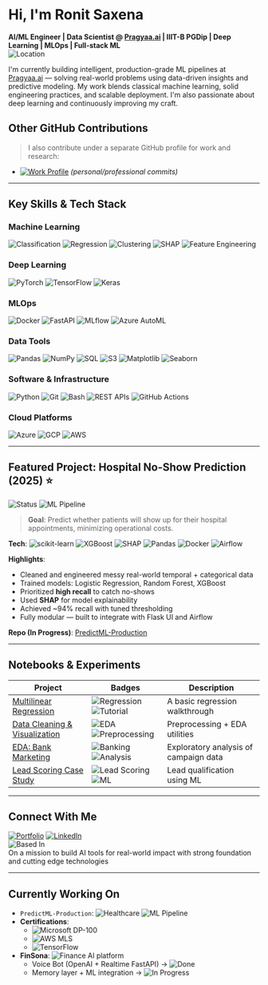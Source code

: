 # Hi, I'm Ronit Saxena

**AI/ML Engineer | Data Scientist @ [Pragyaa.ai](https://pragyaa.ai) | IIIT-B PGDip | Deep Learning | MLOps | Full-stack ML**  
![Location](https://img.shields.io/badge/Gurgaon-India-blue) 

I'm currently building intelligent, production-grade ML pipelines at [Pragyaa.ai](https://pragyaa.ai) — solving real-world problems using data-driven insights and predictive modeling. My work blends classical machine learning, solid engineering practices, and scalable deployment. I'm also passionate about deep learning and continuously improving my craft.

## Other GitHub Contributions

> I also contribute under a separate GitHub profile for work and research:

- [![Work Profile](https://img.shields.io/badge/GitHub-Work_Profile-181717)](https://github.com/roni2231) *(personal/professional commits)* 

---

## Key Skills & Tech Stack

### Machine Learning
![Classification](https://img.shields.io/badge/Classification-informational) 
![Regression](https://img.shields.io/badge/Regression-informational) 
![Clustering](https://img.shields.io/badge/Clustering-informational) 
![SHAP](https://img.shields.io/badge/SHAP-informational) 
![Feature Engineering](https://img.shields.io/badge/Feature_Engineering-informational)

### Deep Learning
![PyTorch](https://img.shields.io/badge/PyTorch-EE4C2C) 
![TensorFlow](https://img.shields.io/badge/TensorFlow-FF6F00) 
![Keras](https://img.shields.io/badge/Keras-D00000) 

### MLOps
![Docker](https://img.shields.io/badge/Docker-2496ED) 
![FastAPI](https://img.shields.io/badge/FastAPI-009688) 
![MLflow](https://img.shields.io/badge/MLflow-0194E2) 
![Azure AutoML](https://img.shields.io/badge/Azure_AutoML-0078D4)

### Data Tools
![Pandas](https://img.shields.io/badge/Pandas-150458) 
![NumPy](https://img.shields.io/badge/NumPy-013243) 
![SQL](https://img.shields.io/badge/SQL-4479A1) 
![S3](https://img.shields.io/badge/S3-569A31) 
![Matplotlib](https://img.shields.io/badge/Matplotlib-11557C) 
![Seaborn](https://img.shields.io/badge/Seaborn-5B7CA5)

### Software & Infrastructure
![Python](https://img.shields.io/badge/Python-3776AB) 
![Git](https://img.shields.io/badge/Git-F05032) 
![Bash](https://img.shields.io/badge/Bash-4EAA25) 
![REST APIs](https://img.shields.io/badge/REST_API-FF6C37) 
![GitHub Actions](https://img.shields.io/badge/GitHub_Actions-2088FF)

### Cloud Platforms
![Azure](https://img.shields.io/badge/Azure-0078D4) 
![GCP](https://img.shields.io/badge/Google_Cloud-4285F4) 
![AWS](https://img.shields.io/badge/AWS-232F3E)

---

## Featured Project: Hospital No-Show Prediction (2025) ⭐️
![Status](https://img.shields.io/badge/Status-In_Progress-yellow) 
![ML Pipeline](https://img.shields.io/badge/ML_Pipeline-important)

> **Goal**: Predict whether patients will show up for their hospital appointments, minimizing operational costs.

**Tech**: 
![scikit-learn](https://img.shields.io/badge/scikit--learn-F7931E) 
![XGBoost](https://img.shields.io/badge/XGBoost-3776AB) 
![SHAP](https://img.shields.io/badge/SHAP-informational) 
![Pandas](https://img.shields.io/badge/Pandas-150458) 
![Docker](https://img.shields.io/badge/Docker-2496ED) 
![Airflow](https://img.shields.io/badge/Airflow-ready-007A88)

**Highlights**:
- Cleaned and engineered messy real-world temporal + categorical data  
- Trained models: Logistic Regression, Random Forest, XGBoost  
- Prioritized **high recall** to catch no-shows  
- Used **SHAP** for model explainability  
- Achieved ~94% recall with tuned thresholding  
- Fully modular — built to integrate with Flask UI and Airflow

**Repo (In Progress)**: [PredictML-Production](https://github.com/ronit22203/PredictML-Production)

---

## Notebooks & Experiments

| Project | Badges | Description |
|---------|--------|-------------|
| [Multilinear Regression](https://github.com/ronit22203/MultilinearRegression) | ![Regression](https://img.shields.io/badge/Regression-blue) ![Tutorial](https://img.shields.io/badge/Tutorial-9cf) | A basic regression walkthrough |
| [Data Cleaning & Visualization](https://github.com/ronit22203/data-cleaning-and-visualisation) | ![EDA](https://img.shields.io/badge/EDA-important) ![Preprocessing](https://img.shields.io/badge/Preprocessing-yellow) | Preprocessing + EDA utilities |
| [EDA: Bank Marketing](https://github.com/ronit22203/EDABankMarketing) | ![Banking](https://img.shields.io/badge/Banking-informational) ![Analysis](https://img.shields.io/badge/Analysis-blueviolet) | Exploratory analysis of campaign data |
| [Lead Scoring Case Study](https://github.com/ronit22203/LeadsScoringCaseStudy) | ![Lead Scoring](https://img.shields.io/badge/Lead_Scoring-critical) ![ML](https://img.shields.io/badge/Machine_Learning-ff69b4) | Lead qualification using ML |

---

## Connect With Me
[![Portfolio](https://img.shields.io/badge/Portfolio-000000?logo=vercel&logoColor=white)](https://ronit-dev-portf.vercel.app) 
[![LinkedIn](https://img.shields.io/badge/LinkedIn-0A66C2)](https://www.linkedin.com/in/ronitsaxena)  
![Based In](https://img.shields.io/badge/Based_In-Gurgaon,%20India-blue)  
On a mission to build AI tools for real-world impact with strong foundation and cutting edge technologies

---

## Currently Working On

- `PredictML-Production`: ![Healthcare](https://img.shields.io/badge/Healthcare-important) ![ML Pipeline](https://img.shields.io/badge/ML_Pipeline-informational)  
- **Certifications**:
  - ![Microsoft DP-100](https://img.shields.io/badge/Microsoft_DP_100-In_Progress-orange)
  - ![AWS MLS](https://img.shields.io/badge/AWS_ML_Specialty-Planned-lightgrey)
  - ![TensorFlow](https://img.shields.io/badge/TensorFlow_Developer-Planned-lightgrey)
- **FinSona**: ![Finance AI](https://img.shields.io/badge/Finance_AI-critical) platform
  - Voice Bot (OpenAI + Realtime FastAPI) → ![Done](https://img.shields.io/badge/Done-brightgreen)
  - Memory layer + ML integration → ![In Progress](https://img.shields.io/badge/In_Progress-yellow)
